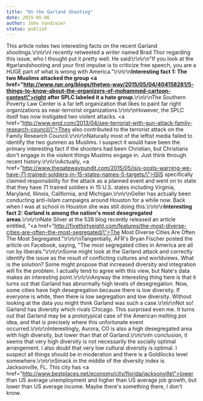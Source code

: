 ```yaml
---
title: "On the Garland Shooting"
date: 2015-05-06
author: John Vandivier
status: publish
---
```


This article notes two interesting facts on the recent Garland shootings.\r\n\r\nI recently retweeted a writer named Brad Thor regarding this issue, who I thought put it pretty well. He said:\r\n\r\n\"If you look at the #garlandshooting and your first impulse is to criticize free speech, you are a HUGE part of what is wrong with America.\"\r\n\r\n<strong>Interesting fact 1: The two Muslims attacked the group <a href=\"http://www.npr.org/blogs/thetwo-way/2015/05/04/404158281/5-things-to-know-about-the-organizers-of-mohammed-cartoon-contest\">right after SPLC labeled it a hate group.</a></strong>\r\n\r\nThe Southern Poverty Law Center is a far left organization that likes to paint far right organizations as near-terrorist organizations.\r\n\r\nHowever, the SPLC itself has now instigated two violent attacks. <a href=\"http://www.wnd.com/2013/04/see-terrorist-with-gun-attack-family-research-council/\">They also contributed to the terrorist attack on the Family Research Council</a>.\r\n\r\nNaturally most of the leftist media failed to identify the two gunmen as Muslims. I suspect it would have been the primary interesting fact if the shooters had been Christian, but Christians don't engage in the violent things Muslims engage in. Just think through recent history.\r\n\r\nActually, <a href=\"http://www.thegatewaypundit.com/2015/05/isis-posts-warning-we-have-71-trained-soldiers-in-15-states-names-5-targets/\">ISIS specifically claimed responsibility for the attack</a> as a planned event and went on to state that they have 71 trained soldiers in 15 U.S. states including Virginia, Maryland, Illinois, California, and Michigan.\r\n\r\nGeller has actually been conducting anti-Islam campaigns around Houston for a while now. Back when I was at school in Houston she was still doing this.\r\n\r\n<strong>Interesting fact 2: Garland is among the nation's most desegregated areas.</strong>\r\n\r\nNate Silver at the 538 blog recently released an article entitled, \"<a href=\"http://fivethirtyeight.com/features/the-most-diverse-cities-are-often-the-most-segregated/\">The Most Diverse Cities Are Often The Most Segregated</a>.\"\r\n\r\nTangentially, AFR's Bryan Fischer posted the article on Facebook, saying, \"The most segregated cities in America are all run by liberals.\"\r\n\r\nSome might look at the Garland attack and correctly identify the issue as the result of conflicting cultures and worldviews. What is the solution? Some might propose that increased diversity and integration will fix the problem. I actually tend to agree with this view, but Nate's data makes an interesting point.\r\n\r\nAnyway the interesting thing here is that it turns out that Garland has abnormally high levels of desegregation. Now, some cities have high desegregation because there is low diversity. If everyone is white, then there is low segregation and low diversity. Without looking at the data you might think Garland was such a case.\r\n\r\nNot so! Garland has diversity which rivals Chicago. This surprised even me. It turns out that Garland may be a prototypical case of the American melting pot idea, and that is precisely where this unfortunate event occurred.\r\n\r\nInterestingly, Aurora, CO is also a high desegregated area with high diversity, but lower than that of Garland.\r\n\r\nIn conclusion, it seems that very high diversity is not necessarily the socially optimal arrangement. I also doubt that very low cultural diversity is optimal. I suspect all things should be in moderation and there is a Goldilocks level somewhere.\r\n\r\nSmack in the middle of the diversity index is Jacksonville, FL. This city has <a href=\"http://www.bestplaces.net/economy/city/florida/jacksonville\">lower than US average unemployment and higher than US average job growth, but lower than US average income</a>. Maybe there's something there, I don't know.